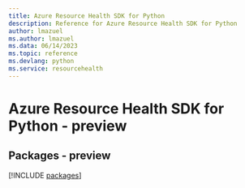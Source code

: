 ```yaml
---
title: Azure Resource Health SDK for Python
description: Reference for Azure Resource Health SDK for Python
author: lmazuel
ms.author: lmazuel
ms.data: 06/14/2023
ms.topic: reference
ms.devlang: python
ms.service: resourcehealth
---
```

# Azure Resource Health SDK for Python - preview
## Packages - preview
[!INCLUDE [packages](resource-health-index.md)]